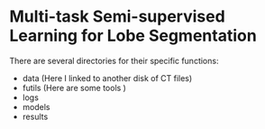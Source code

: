 # Multi-task Semi-supervised Learning for Lobe Segmentation
There are several directories for their specific functions:

- data  (Here I linked to another disk of CT files)
- futils  (Here are some tools )
- logs
- models
- results


  
